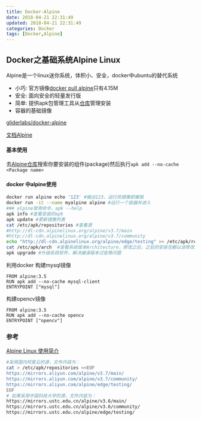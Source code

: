 ```yaml
---
title: Docker-Alpine
date: 2018-04-21 22:31:49
updated: 2018-04-21 22:31:49
categories: Docker
tags: [Docker,Alpine]
---
```


## Docker之基础系统Alpine Linux

Alpine是一个linux迷你系统，体积小、安全，docker中ubuntu的替代系统

* 小巧: 官方镜像[docker pull alpine](https://store.docker.com/images/alpine)只有4.15M
* 安全: 面向安全的轻量发行版
* 简单: 提供apk包管理工具从[仓库](https://pkgs.alpinelinux.org/packages)管理安装
* 容器的基础镜像

[gliderlabs/docker-alpine](https://github.com/gliderlabs/docker-alpine)

[文档Alpine](https://yeasy.gitbooks.io/docker_practice/content/cases/os/alpine.html)

#### 基本使用

去[Alpine仓库](https://pkgs.alpinelinux.org/packages)搜索你要安装的组件(package)然后执行`apk add --no-cache <Package name>`

#### docker 中alpine使用

```sh
docker run alpine echo '123' #输出123，运行完镜像即摧毁
docker run -it --name myalpine alpine #运行一个容器并进入
### alpine常用命令，apk --help
apk info #查看安装的apk
apk update #更新镜像列表
cat /etc/apk/repositories #查看源
#http://dl-cdn.alpinelinux.org/alpine/v3.7/main
#http://dl-cdn.alpinelinux.org/alpine/v3.7/community
echo "http://dl-cdn.alpinelinux.org/alpine/edge/testing" >> /etc/apk/repositories #添加测试源,记得apk update
cat /etc/apk/arch  #查看系统版本Architecture，修改之后，之后的安装包都以该修改后的为准
apk upgrade #升级系统软件，解决编译版本过低等问题
```

利用docker 构建mysql镜像

```
FROM alpine:3.5
RUN apk add --no-cache mysql-client
ENTRYPOINT ["mysql"]
```

构建opencv镜像

```
FROM alpine:3.5
RUN apk add --no-cache opencv
ENTRYPOINT ["opencv"]
```

### 参考

[Alpine Linux 使用简介](https://blog.csdn.net/csdn_duomaomao/article/details/76152416)

```sh
#采用国内阿里云的源，文件内容为：
cat > /etc/apk/repositories <<EOF
https://mirrors.aliyun.com/alpine/v3.7/main/
https://mirrors.aliyun.com/alpine/v3.7/community/
https://mirrors.aliyun.com/alpine/edge/testing/
EOF
# 如果采用中国科技大学的源，文件内容为：
https://mirrors.ustc.edu.cn/alpine/v3.6/main/
https://mirrors.ustc.edu.cn/alpine/v3.6/community/
https://mirrors.ustc.edu.cn/alpine/edge/testing/
```





